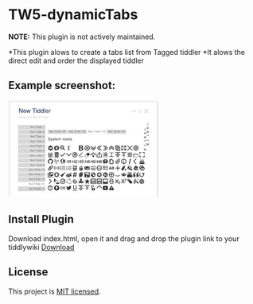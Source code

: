 # TW5-dynamicTabs 

**NOTE:** This plugin is not actively maintained.


*This plugin alows to create a tabs list from Tagged tiddler
*It alows the direct edit and order the displayed tiddler

## Example screenshot:
<img src="https://github.com/long-walk/TW5-dynamicTabs/blob/5e853b075686ef9f42652c8e6d2f5d8dc1caf423/target/Screenshot.jpg" width="60%"/>


## Install Plugin
Download index.html, open it and drag and drop the plugin link to your tiddlywiki
<a href="https://github.com/long-walk/TW5-dynamicTabs/blob/5e853b075686ef9f42652c8e6d2f5d8dc1caf423/target/index.html" type="text/html">Download</a>

## License

This project is [MIT licensed](https://github.com/tgrosinger/tw5-checklist/blob/master/tiddlers/license.tid).
